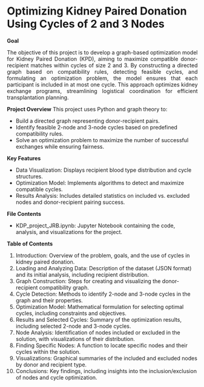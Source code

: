 # Optimizing Kidney Paired Donation Using Cycles of 2 and 3 Nodes

**Goal**
<div style="text-align: justify;">
The objective of this project is to develop a graph-based optimization model for Kidney Paired Donation (KPD), aiming to maximize compatible donor-recipient matches within cycles of size 2 and 3. By constructing a directed graph based on compatibility rules, detecting feasible cycles, and formulating an optimization problem, the model ensures that each participant is included in at most one cycle. This approach optimizes kidney exchange programs, streamlining logistical coordination for efficient transplantation planning.
</div>

**Project Overview**
This project uses Python and graph theory to:
- Build a directed graph representing donor-recipient pairs.
- Identify feasible 2-node and 3-node cycles based on predefined compatibility rules.
- Solve an optimization problem to maximize the number of successful exchanges while ensuring fairness.

**Key Features**
- Data Visualization: Displays recipient blood type distribution and cycle structures.
- Optimization Model: Implements algorithms to detect and maximize compatible cycles.
- Results Analysis: Includes detailed statistics on included vs. excluded nodes and donor-recipient pairing success.

**File Contents**
- KDP_project_JRB.ipynb: Jupyter Notebook containing the code, analysis, and visualizations for the project.

**Table of Contents**
1. Introduction: Overview of the problem, goals, and the use of cycles in kidney paired donation.
2. Loading and Analyzing Data: Description of the dataset (JSON format) and its initial analysis, including recipient distribution.
3. Graph Construction: Steps for creating and visualizing the donor-recipient compatibility graph.
4. Cycle Detection: Methods to identify 2-node and 3-node cycles in the graph and their properties.
5. Optimization Model: Mathematical formulation for selecting optimal cycles, including constraints and objectives.
6. Results and Selected Cycles: Summary of the optimization results, including selected 2-node and 3-node cycles.
7. Node Analysis: Identification of nodes included or excluded in the solution, with visualizations of their distribution.
8. Finding Specific Nodes: A function to locate specific nodes and their cycles within the solution.
9. Visualizations: Graphical summaries of the included and excluded nodes by donor and recipient type.
10. Conclusions: Key findings, including insights into the inclusion/exclusion of nodes and cycle optimization.
